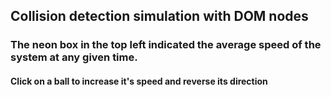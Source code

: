 ## Collision detection simulation with DOM nodes

### The neon box in the top left indicated the average speed of the system at any given time.

#### Click on a ball to increase it's speed and reverse its direction

